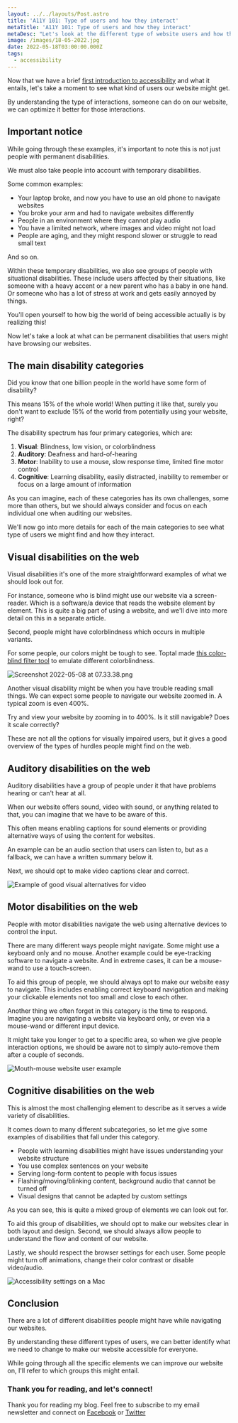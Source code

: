 ```yaml
---
layout: ../../layouts/Post.astro
title: 'A11Y 101: Type of users and how they interact'
metaTitle: 'A11Y 101: Type of users and how they interact'
metaDesc: "Let's look at the different type of website users and how they interact"
image: /images/18-05-2022.jpg
date: 2022-05-18T03:00:00.000Z
tags:
  - accessibility
---
```


Now that we have a brief [first introduction to accessibility](https://daily-dev-tips.com/posts/a11y-101-what-is-accessibility/) and what it entails, let's take a moment to see what kind of users our website might get.

By understanding the type of interactions, someone can do on our website, we can optimize it better for those interactions.

## Important notice

While going through these examples, it's important to note this is not just people with permanent disabilities.

We must also take people into account with temporary disabilities.

Some common examples:

- Your laptop broke, and now you have to use an old phone to navigate websites
- You broke your arm and had to navigate websites differently
- People in an environment where they cannot play audio
- You have a limited network, where images and video might not load
- People are aging, and they might respond slower or struggle to read small text

And so on.

Within these temporary disabilities, we also see groups of people with situational disabilities.
These include users affected by their situations, like someone with a heavy accent or a new parent who has a baby in one hand. Or someone who has a lot of stress at work and gets easily annoyed by things.

You'll open yourself to how big the world of being accessible actually is by realizing this!

Now let's take a look at what can be permanent disabilities that users might have browsing our websites.

## The main disability categories

Did you know that one billion people in the world have some form of disability?

This means 15% of the whole world!
When putting it like that, surely you don't want to exclude 15% of the world from potentially using your website, right?

The disability spectrum has four primary categories, which are:

1.  **Visual**: Blindness, low vision, or colorblindness
2.  **Auditory**: Deafness and hard-of-hearing
3.  **Motor**: Inability to use a mouse, slow response time, limited fine motor control
4.  **Cognitive**: Learning disability, easily distracted, inability to remember or focus on a large amount of information

As you can imagine, each of these categories has its own challenges, some more than others, but we should always consider and focus on each individual one when auditing our websites.

We'll now go into more details for each of the main categories to see what type of users we might find and how they interact.

## Visual disabilities on the web

Visual disabilities it's one of the more straightforward examples of what we should look out for.

For instance, someone who is blind might use our website via a screen-reader. Which is a software/a device that reads the website element by element.
This is quite a big part of using a website, and we'll dive into more detail on this in a separate article.

Second, people might have colorblindness which occurs in multiple variants.

For some people, our colors might be tough to see.
Toptal made [this color-blind filter tool](https://www.toptal.com/designers/colorfilter) to emulate different colorblindness.

![Screenshot 2022-05-08 at 07.33.38.png](https://cdn.hashnode.com/res/hashnode/image/upload/v1651988030726/e8sqNPxPu.png)

Another visual disability might be when you have trouble reading small things.
We can expect some people to navigate our website zoomed in. A typical zoom is even 400%.

Try and view your website by zooming in to 400%. Is it still navigable? Does it scale correctly?

These are not all the options for visually impaired users, but it gives a good overview of the types of hurdles people might find on the web.

## Auditory disabilities on the web

Auditory disabilities have a group of people under it that have problems hearing or can't hear at all.

When our website offers sound, video with sound, or anything related to that, you can imagine that we have to be aware of this.

This often means enabling captions for sound elements or providing alternative ways of using the content for websites.

An example can be an audio section that users can listen to, but as a fallback, we can have a written summary below it.

Next, we should opt to make video captions clear and correct.

![Example of good visual alternatives for video](https://cdn.hashnode.com/res/hashnode/image/upload/v1651988507018/pupc6Qu6B.png)

## Motor disabilities on the web

People with motor disabilities navigate the web using alternative devices to control the input.

There are many different ways people might navigate. Some might use a keyboard only and no mouse.
Another example could be eye-tracking software to navigate a website.
And in extreme cases, it can be a mouse-wand to use a touch-screen.

To aid this group of people, we should always opt to make our website easy to navigate.
This includes enabling correct keyboard navigation and making your clickable elements not too small and close to each other.

Another thing we often forget in this category is the time to respond.
Imagine you are navigating a website via keyboard only, or even via a mouse-wand or different input device.

It might take you longer to get to a specific area, so when we give people interaction options, we should be aware not to simply auto-remove them after a couple of seconds.

![Mouth-mouse website user example](https://cdn.hashnode.com/res/hashnode/image/upload/v1651988911359/J4o59aAZZ.jpeg)

## Cognitive disabilities on the web

This is almost the most challenging element to describe as it serves a wide variety of disabilities.

It comes down to many different subcategories, so let me give some examples of disabilities that fall under this category.

- People with learning disabilities might have issues understanding your website structure
- You use complex sentences on your website
- Serving long-form content to people with focus issues
- Flashing/moving/blinking content, background audio that cannot be turned off
- Visual designs that cannot be adapted by custom settings

As you can see, this is quite a mixed group of elements we can look out for.

To aid this group of disabilities, we should opt to make our websites clear in both layout and design.
Second, we should always allow people to understand the flow and content of our website.

Lastly, we should respect the browser settings for each user. Some people might turn off animations, change their color contrast or disable video/audio.

![Accessibility settings on a Mac](https://cdn.hashnode.com/res/hashnode/image/upload/v1651989672012/GHGC9rcrb.png)

## Conclusion

There are a lot of different disabilities people might have while navigating our websites.

By understanding these different types of users, we can better identify what we need to change to make our website accessible for everyone.

While going through all the specific elements we can improve our website on, I'll refer to which groups this might entail.

### Thank you for reading, and let's connect!

Thank you for reading my blog. Feel free to subscribe to my email newsletter and connect on [Facebook](https://www.facebook.com/DailyDevTipsBlog) or [Twitter](https://twitter.com/DailyDevTips1)
